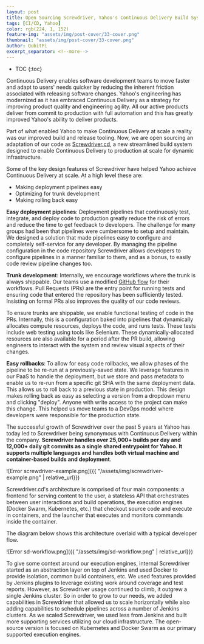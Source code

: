 ```yaml
---
layout: post
title: Open Sourcing Screwdriver, Yahoo's Continuous Delivery Build System for Dynamic Infrastructure
tags: [CI/CD, Yahoo]
color: rgb(224, 1, 152)
feature-img: "assets/img/post-cover/33-cover.png"
thumbnail: "assets/img/post-cover/33-cover.png"
author: QubitPi
excerpt_separator: <!--more-->
---
```


<!--more-->

* TOC
{:toc}

Continuous Delivery enables software development teams to move faster and adapt to users' needs quicker by reducing the
inherent friction associated with releasing software changes. Yahoo's engineering has modernized as it has embraced
Continuous Delivery as a strategy for improving product quality and engineering agility. All our active products deliver
from commit to production with full automation and this has greatly improved Yahoo's ability to deliver products.

Part of what enabled Yahoo to make Continuous Delivery at scale a reality was our improved build and release tooling.
Now, we are open sourcing an adaptation of our code as [Screwdriver.cd](http://screwdriver.cd/), a new streamlined build
system designed to enable Continuous Delivery to production at scale for dynamic infrastructure.

Some of the key design features of Screwdriver have helped Yahoo achieve Continuous Delivery at scale. At a high level these are:

* Making deployment pipelines easy
* Optimizing for trunk development
* Making rolling back easy

**Easy deployment pipelines**: Deployment pipelines that continuously test, integrate, and deploy code to production
greatly reduce the risk of errors and reduce the time to get feedback to developers. The challenge for many groups had
been that pipelines were cumbersome to setup and maintain. We designed a solution that made pipelines easy to configure
and completely self-service for any developer. By managing the pipeline configuration in the code repository Screwdriver
allows developers to configure pipelines in a manner familiar to them, and as a bonus, to easily code review pipeline
changes too.

**Trunk development**: Internally, we encourage workflows where the trunk is always shippable. Our teams use a modified
[GitHub flow](https://guides.github.com/introduction/flow/) for their workflows. Pull Requests (PRs) are the entry point
for running tests and ensuring code that entered the repository has been sufficiently tested. Insisting on formal PRs
also improves the quality of our code reviews.

To ensure trunks are shippable, we enable functional testing of code in the PRs. Internally, this is a configuration
baked into pipelines that dynamically allocates compute resources, deploys the code, and runs tests. These tests include
web testing using tools like Selenium. These dynamically-allocated resources are also available for a period after the
PR build, allowing engineers to interact with the system and review visual aspects of their changes.

**Easy rollbacks**: To allow for easy code rollbacks, we allow phases of the pipeline to be re-run at a previously-saved
state. We leverage features in our PaaS to handle the deployment, but we store and pass metadata to enable us to re-run
from a specific git SHA with the same deployment data. This allows us to roll back to a previous state in production.
This design makes rolling back as easy as selecting a version from a dropdown menu and clicking "deploy". Anyone with
write access to the project can make this change. This helped us move teams to a DevOps model where developers were
responsible for the production state.

The successful growth of Screwdriver over the past 5 years at Yahoo has today led to Screwdriver being synonymous with
Continuous Delivery within the company. **Screwdriver handles over 25,000+ builds per day and 12,000+ daily git commits
as a single shared entrypoint for Yahoo. It supports multiple languages and handles both virtual machine and
container-based builds and deployment**.

![Error screwdriver-example.png]({{ "/assets/img/screwdriver-example.png" | relative_url}})

Screwdriver.cd's architecture is comprised of four main components: a frontend for serving content to the user, a
stateless API that orchestrates between user interactions and build operations, the execution engines (Docker Swarm,
Kubernetes, etc.) that checkout source code and execute in containers, and the launcher that executes and monitors
commands inside the container.

The diagram below shows this architecture overlaid with a typical developer flow.

![Error sd-workflow.png]({{ "/assets/img/sd-workflow.png" | relative_url}})

To give some context around our execution engines, internal Screwdriver started as an abstraction layer on top of
Jenkins and used Docker to provide isolation, common build containers, etc. We used features provided by Jenkins plugins
to leverage existing work around coverage and test reports. However, as Screwdriver usage continued to climb, it outgrew
a single Jenkins cluster. So in order to grow to our needs, we added capabilities in Screwdriver that allowed us to
scale horizontally while also adding capabilities to schedule pipelines across a number of Jenkins clusters. As we
scaled Screwdriver, we used less from Jenkins and built more supporting services utilizing our cloud infrastructure. The
open-source version is focused on Kubernetes and Docker Swarm as our primary supported execution engines.
